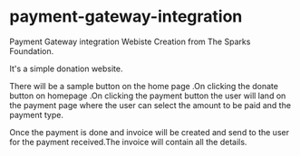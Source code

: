 # payment-gateway-integration
Payment Gateway integration Webiste Creation from The Sparks Foundation.

It's a simple donation website.

There will be a sample button on the home page .On clicking the donate button on homepage .On clicking the payment button the user will land on the payment page where the user can select the amount to be paid and the payment type.

Once the payment is done and invoice  will be created and send to the user for the payment received.The invoice will contain all the details.
